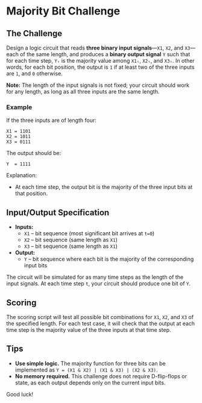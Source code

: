 # Majority Bit Challenge

## The Challenge

Design a logic circuit that reads **three binary input signals**—`X1`, `X2`, and `X3`—each of the same length, and produces a **binary output signal** `Y` such that for each time step, `Yₜ` is the majority value among `X1ₜ`, `X2ₜ`, and `X3ₜ`. In other words, for each bit position, the output is `1` if at least two of the three inputs are `1`, and `0` otherwise.

**Note:** The length of the input signals is not fixed; your circuit should work for any length, as long as all three inputs are the same length.

### Example

If the three inputs are of length four:

```
X1 = 1101
X2 = 1011
X3 = 0111
```

The output should be:

```
Y  = 1111
```

Explanation:
- At each time step, the output bit is the majority of the three input bits at that position.

## Input/Output Specification

- **Inputs:**
  - `X1` – bit sequence (most significant bit arrives at `t=0`)
  - `X2` – bit sequence (same length as `X1`)
  - `X3` – bit sequence (same length as `X1`)
- **Output:**
  - `Y` – bit sequence where each bit is the majority of the corresponding input bits

The circuit will be simulated for as many time steps as the length of the input signals. At each time step `t`, your circuit should produce one bit of `Y`.

## Scoring

The scoring script will test all possible bit combinations for `X1`, `X2`, and `X3` of the specified length. For each test case, it will check that the output at each time step is the majority value of the three inputs at that time step.

## Tips

- **Use simple logic.** The majority function for three bits can be implemented as `Y = (X1 & X2) | (X1 & X3) | (X2 & X3)`.
- **No memory required.** This challenge does not require D-flip-flops or state, as each output depends only on the current input bits.

Good luck!
